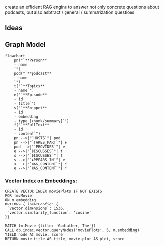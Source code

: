create an efficient RAG engine to answer not only concrete questions about podcasts, but also asbtract / general / summarization questions

## Ideas



## Graph Model

```mermaid
flowchart
	pn("`**Person**
	- name
	`")
	pod("`**podcast**
	- name
	`")
	t("`**Topics**
	- name`")
	e("`**Episode**
	- id
	- title`")
	s("`**Snippet**
	- id
	- embedding
	- type [chunk/summary]`")
	f("`**FullText**
	- id
	- content`")
	pn -->|"`HOSTS`"| pod
	pn -->|"`TAKES_PART`"| e
	pod -->|"`PROVIDES`"| e
	e -->|"`DISCUSSES`"| t
	s -->|"`DISCUSSES`"| t
	s -->|"`APPEARS_IN`"| e
	s -->|"`HAS_CONTENT`"| f
	e -->|"`HAS_CONTENT`"| f
```

### Vector Index on Embeddings:

```
CREATE VECTOR INDEX moviePlots IF NOT EXISTS
FOR (m:Movie)
ON m.embedding
OPTIONS { indexConfig: {
 `vector.dimensions`: 1536,
 `vector.similarity_function`: 'cosine'
}}
```

```
MATCH (m:Movie {title: 'Godfather, The'})
CALL db.index.vector.queryNodes('moviePlots', 5, m.embedding)
YIELD node AS movie, score
RETURN movie.title AS title, movie.plot AS plot, score
```